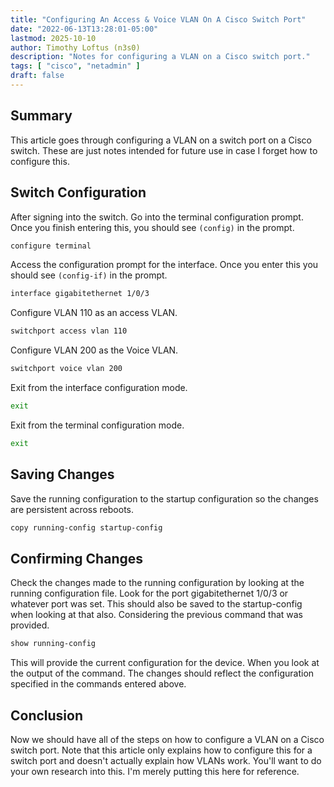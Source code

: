 ```yaml
---
title: "Configuring An Access & Voice VLAN On A Cisco Switch Port"
date: "2022-06-13T13:28:01-05:00"
lastmod: 2025-10-10
author: Timothy Loftus (n3s0)
description: "Notes for configuring a VLAN on a Cisco switch port."
tags: [ "cisco", "netadmin" ]
draft: false
---
```


## Summary

This article goes through configuring a VLAN on a switch port on a Cisco
switch. These are just notes intended for future use in case I forget
how to configure this.

## Switch Configuration

After signing into the switch. Go into the terminal configuration
prompt. Once you finish entering this, you should see ```(config)``` in
the prompt.

```sh
configure terminal
```

Access the configuration prompt for the interface. Once you enter this
you should see ```(config-if)``` in the prompt.

```sh
interface gigabitethernet 1/0/3
```

Configure VLAN 110 as an access VLAN.

```sh
switchport access vlan 110
```

Configure VLAN 200 as the Voice VLAN.

```sh
switchport voice vlan 200
```

Exit from the interface configuration mode.

```sh
exit
```

Exit from the terminal configuration mode.

```sh
exit
```

## Saving Changes

Save the running configuration to the startup configuration so the
changes are persistent across reboots.

```sh
copy running-config startup-config
```

## Confirming Changes

Check the changes made to the running configuration by looking at the
running configuration file. Look for the port gigabitethernet 1/0/3 or
whatever port was set. This should also be saved to the startup-config
when looking at that also. Considering the previous command that was
provided.

```sh
show running-config
```

This will provide the current configuration for the device. When you
look at the output of the command. The changes should reflect the
configuration specified in the commands entered above.

## Conclusion

Now we should have all of the steps on how to configure a VLAN on a
Cisco switch port. Note that this article only explains how to configure
this for a switch port and doesn't actually explain how VLANs work.
You'll want to do your own research into this. I'm merely putting this
here for reference.

